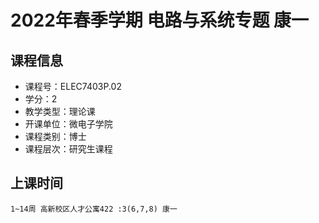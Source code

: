 # 2022年春季学期 电路与系统专题 康一






## 课程信息

- 课程号：ELEC7403P.02
- 学分：2
- 教学类型：理论课
- 开课单位：微电子学院
- 课程类别：博士
- 课程层次：研究生课程

## 上课时间

```
1~14周 高新校区人才公寓422 :3(6,7,8) 康一
```

